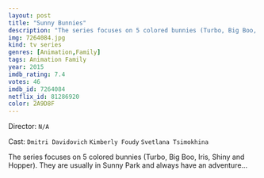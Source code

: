 ```yaml
---
layout: post
title: "Sunny Bunnies"
description: "The series focuses on 5 colored bunnies (Turbo, Big Boo, Iris, Shiny and Hopper). They are usually in Sunny Park and always have an adventure....."
img: 7264084.jpg
kind: tv series
genres: [Animation,Family]
tags: Animation Family 
year: 2015
imdb_rating: 7.4
votes: 46
imdb_id: 7264084
netflix_id: 81286920
color: 2A9D8F
---
```

Director: `N/A`  

Cast: `Dmitri Davidovich` `Kimberly Foudy` `Svetlana Tsimokhina` 

The series focuses on 5 colored bunnies (Turbo, Big Boo, Iris, Shiny and Hopper). They are usually in Sunny Park and always have an adventure...
